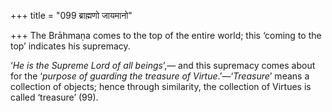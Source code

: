+++
title = "099 ब्राह्मणो जायमानो"

+++
The Brāhmaṇa comes to the top of the entire world; this ‘coming to the
top’ indicates his supremacy.

‘*He is the Supreme Lord of all beings*’,— and this supremacy comes
about for the ‘*purpose* *of guarding the treasure of
Virtue*.’—‘*Treasure*’ means a collection of objects; hence through
similarity, the collection of Virtues is called ‘treasure’ (99).


